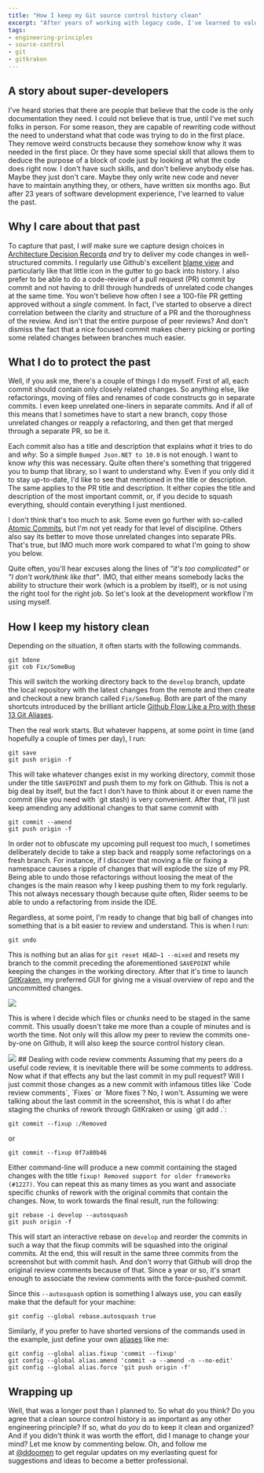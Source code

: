 ```yaml
---
title: "How I keep my Git source control history clean"
excerpt: "After years of working with legacy code, I've learned to value the past and will do what I can to deliver well-focused and organized pull requests"
tags:
- engineering-principles
- source-control
- git
- gitkraken
---
```


## A story about super-developers
I've heard stories that there are people that believe that the code is the only documentation they need. I could not believe that is true, until I've met such folks in person. For some reason, they are capable of rewriting code without the need to understand what that code was trying to do in the first place. They remove weird constructs because they somehow know why it was needed in the first place. Or they have some special skill that allows them to deduce the purpose of a block of code just by looking at what the code does right now. I don't have such skills, and don't believe anybody else has. Maybe they just don't care. Maybe they only write new code and never have to maintain anything they, or others, have written six months ago. But after 23 years of software development experience, I've learned to value the past. 

## Why I care about that past
To capture that past, I _will_ make sure we capture design choices in [Architecture Decision Records](http://thinkrelevance.com/blog/2011/11/15/documenting-architecture-decisions) _and_ try to deliver my code changes in well-structured commits. I regularly use Github's excellent [blame view](https://help.github.com/en/github/managing-files-in-a-repository/tracking-changes-in-a-file) and particularly like that little icon in the gutter to go back into history. I also prefer to be able to do a code-review of a pull request (PR) commit by commit and not having to drill through hundreds of unrelated code changes at the same time. You won't believe how often I see a 100-file PR getting approved without a _single_ comment. In fact, I've started to observe a direct correlation between the clarity and structure of a PR and the thoroughness of the review. And isn't that the entire purpose of peer reviews? And don't dismiss the fact that a nice focused commit makes cherry picking or porting some related changes between branches much easier.

## What I do to protect the past
Well, if you ask me, there's a couple of things I do myself. First of all, each commit should contain only closely related changes. So anything else, like refactorings, moving of files and renames of code constructs go in separate commits. I even keep unrelated one-liners in separate commits. And if all of this means that I sometimes have to start a new branch, copy those unrelated changes or reapply a refactoring, and then get that merged through a separate PR, so be it. 

Each commit also has a title and description that explains _what_ it tries to do and _why_. So a simple `Bumped Json.NET to 10.0` is not enough. I want to know _why_ this was necessary. Quite often there's something that triggered you to bump that library, so I want to understand why. Even if you only did it to stay up-to-date, I'd like to see that mentioned in the title or description. The same applies to the PR title and description. It either copies the title and description of the most important commit, or, if you decide to squash everything, should contain everything I just mentioned. 

I don't think that's too much to ask. Some even go further with so-called [Atomic Commits](https://www.pauline-vos.nl/atomic-commits/), but I'm not yet ready for that level of discipline. Others also say its better to move those unrelated changes into separate PRs. That's true, but IMO much more work compared to what I'm going to show you below.

Quite often, you'll hear excuses along the lines of _"it's too complicated"_ or _"I don't work/think like that"_. IMO, that either means somebody lacks the ability to structure their work (which is a problem by itself), or is not using the right tool for the right job. So let's look at the development workflow I'm using myself. 

## How I keep my history clean
Depending on the situation, it often starts with the following commands.

```
git bdone
git cob Fix/SomeBug
``` 

This will switch the working directory back to the `develop` branch, update the local repository with the latest changes from the remote and then create and checkout a new branch called `Fix/SomeBug`. Both are part of the many shortcuts introduced by the brilliant article [Github Flow Like a Pro with these 13 Git Aliases](https://haacked.com/archive/2014/07/28/github-flow-aliases/). 

Then the real work starts. But whatever happens, at some point in time (and hopefully a couple of times per day), I run:

```
git save
git push origin -f
```

This will take whatever changes exist in my working directory, commit those under the title `SAVEPOINT` and push them to my fork on Github. This is not a big deal by itself, but the fact I don't have to think about it or even name the commit (like you need with `git stash) is very convenient. After that, I'll just keep amending any additional changes to that same commit with 

```
git commit --amend
git push origin -f
```

In order not to obfuscate my upcoming pull request too much, I sometimes deliberately decide to take a step back and reapply some refactorings on a fresh branch. For instance, if I discover that moving a file or fixing a namespace causes a ripple of changes that will explode the size of my PR. Being able to undo those refactorings without loosing the meat of the changes is the main reason why I keep pushing them to my fork regularly. This not always necessary though because quite often, Rider seems to be able to undo a refactoring from inside the IDE.

Regardless, at some point, I'm ready to change that big ball of changes into something that is a bit easier to review and understand. This is when I run:

```
git undo
```

This is nothing but an alias for `git reset HEAD~1 --mixed` and resets my branch to the commit preceding the aforementioned `SAVEPOINT` while keeping the changes in the working directory. After that it's time to launch [GitKraken](https://www.gitkraken.com/), my preferred GUI for giving me a visual overview of repo and the uncommitted changes. 

<img src="{{ site.url }}{{ site.baseurl }}/assets/images/posts/2020-03-18-gitkraken.png" class="align-center" />  

This is where I decide which files or _chunks_ need to be staged in the same commit. This usually doesn't take me more than a couple of minutes and is worth the time. Not only will this allow my peer to review the commits one-by-one on Github, it will also keep the source control history clean. 

<img src="{{ site.url }}{{ site.baseurl }}/assets/images/posts/2020-03-18-three-commits.png" class="align-center" />  
## Dealing with code review comments
Assuming that my peers do a useful code review, it is inevitable there will be some comments to address. Now what if that effects any but the last commit in my pull request? Will I just commit those changes as a new commit with infamous titles like `Code review comments`, `Fixes` or `More fixes`? No, I won't. Assuming we were talking about the last commit in the screenshot, this is what I do after staging the chunks of rework through GitKraken or using `git add .`:

```
git commit --fixup :/Removed
```
or
```
git commit --fixup 0f7a80b46
```

Either command-line will produce a new commit containing the staged changes with the title `fixup! Removed support for older frameworks (#1227)`. You can repeat this as many times as you want and associate specific chunks of rework with the original commits that contain the changes. Now, to work towards the final result, run the following:

```
git rebase -i develop --autosquash
git push origin -f
```

This will start an interactive rebase on `develop` and reorder the commits in such a way that the fixup commits will be squashed into the original commits. At the end, this will result in the same three commits from the screenshot but with commit hash. And don't worry that Github will drop the original review comments because of that. Since a year or so, it's smart enough to associate the review comments with the force-pushed commit. 

Since this `--autosquash` option is something I always use, you can easily make that the default for your machine:

```
git config --global rebase.autosquash true
```

Similarly, if you prefer to have shorted versions of the commands used in the example, just define your own [aliases](https://git-scm.com/book/en/v2/Git-Basics-Git-Aliases) like me:

```
git config --global alias.fixup 'commit --fixup'
git config --global alias.amend 'commit -a --amend -n --no-edit'
git config --global alias.force 'git push origin -f'
```
## Wrapping up
Well, that was a longer post than I planned to. So what do you think? Do you agree that a clean source control history is as important as any other engineering principle? If so, what do _you_ do to keep it clean and organized? And if you didn't think it was worth the effort, did I manage to change your mind? Let me know by commenting below. Oh, and follow me at [@ddoomen](https://twitter.com/ddoomen) to get regular updates on my everlasting quest for suggestions and ideas to become a better professional.
